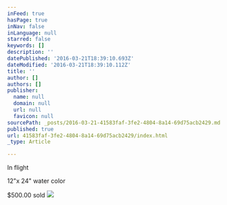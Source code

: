```yaml
---
inFeed: true
hasPage: true
inNav: false
inLanguage: null
starred: false
keywords: []
description: ''
datePublished: '2016-03-21T18:39:10.693Z'
dateModified: '2016-03-21T18:39:10.112Z'
title: ''
author: []
authors: []
publisher:
  name: null
  domain: null
  url: null
  favicon: null
sourcePath: _posts/2016-03-21-41583faf-3fe2-4804-8a14-69d75acb2429.md
published: true
url: 41583faf-3fe2-4804-8a14-69d75acb2429/index.html
_type: Article

---
```

In flight

12"x 24" water color

$500.00 sold
![](https://the-grid-user-content.s3-us-west-2.amazonaws.com/c90f71b6-56a8-4808-a2aa-d4e6577da659.jpg)